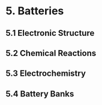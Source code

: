 # 5. Batteries

## 5.1 Electronic Structure

## 5.2 Chemical Reactions

## 5.3 Electrochemistry

## 5.4 Battery Banks
